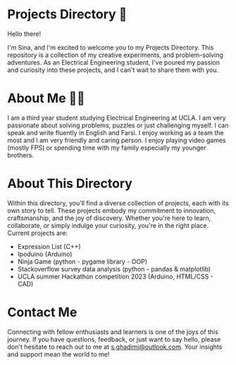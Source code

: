 
# Projects Directory 📝

Hello there!

I'm Sina, and I'm excited to welcome you to my Projects Directory. This repository is a collection of my creative experiments, and problem-solving adventures. As an Electrical Engineering student, I've poured my passion and curiosity into these projects, and I can't wait to share them with you.
# About Me 👨‍💻

I am a third year student studying Electrical Engineering at UCLA. I am very passionate about solving problems, puzzles or just challenging myself. I can speak and write fluently in English and Farsi. I enjoy working as a team the most and I am very friendly and caring person. I enjoy playing video games (mostly FPS) or spending time with my family especially my younger brothers. 
# About This Directory 

Within this directory, you'll find a diverse collection of projects, each with its own story to tell. These projects embody my commitment to innovation, craftsmanship, and the joy of discovery. Whether you're here to learn, collaborate, or simply indulge your curiosity, you're in the right place.
Current projects are:
-  Expression List (C++)
-  Ipoduino (Arduino)
-  Ninja Game (python - pygame library - OOP)
-  Stackoverflow survey data analysis (python - pandas & matplotlib)
-  UCLA summer Hackathon competition 2023 (Arduino, HTML/CSS - CAD)
# Contact Me
Connecting with fellow enthusiasts and learners is one of the joys of this journey. If you have questions, feedback, or just want to say hello, please don't hesitate to reach out to me at 
s.ghadimi@outlook.com. Your insights and support mean the world to me!




